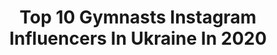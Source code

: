 ---
title: Top 10 Gymnasts Instagram Influencers In Ukraine In 2020
description: >-
  Find top gymnasts Instagram influencers in Ukraine in 2020. Most popular hashtags: #rhythmicgymnastics #flexible #newbalance.
platform: Instagram
hits: 48
text_top: Analyze the best Instagram accounts on inBeat.
text_bottom: Our search engine has 48 Instagram influencers like this in Ukraine for you to connect with.
profiles:
  - username: "kate_sinika"
    fullname: >-
      •𝓢 𝓘 𝓝 𝓘 𝓒 𝓗 𝓚 𝓐• 🕊
    bio: >-
      • ONMedU / ONU I.I.Mechnikova • Master of Sport in Rhythmic Gymnastics
    location: "Ukraine"
    followers: 2631
    engagement: 2497
    commentsToLikes: 0.086489
    id: ckap20j59wus30i7863wml1ly
    verified: false
    hashtags: ""
  - username: "ariana.voronkina"
    fullname: >-
      ★Ariaɳa★
    bio: >-
      Rhythmic Gymnastics ⭐️ Deriugina school 👯‍♀️ 2️⃣ adult sport rank🔥 Account run by mom @yoga_catrin
    location: "Ukraine"
    followers: 29457
    engagement: 337
    commentsToLikes: 0.044584
    id: ck8tcegt0z72d0j78i8ruwprx
    verified: false
    hashtags: "#chihua"
  - username: "odessa_gimnastika"
    fullname: >-
      Odessa_gimnastika
    bio: >-
      Coach @sashanovember @stanislava_odessa 💖SC Advance💖 Rhythmic gymnastics Ukraine Odessa 80k dream
    location: "Ukraine"
    followers: 70501
    engagement: 167
    commentsToLikes: 0.014965
    id: ck0vz4nbd7a8o0i19vqt17k2g
    verified: false
    hashtags: "#rhythmic, #flexibility, #flexibilityposts, #rhythmicgymnastic"
  - username: "anastasiia_yeliseieva"
    fullname: >-
      N Y
    bio: >-
      Master of sports in aerobic gymnastics Champion of 🇺🇦/ Trainer Finalist @missukraine_universe 2019 Top-50 photo models UKR Vice-studmiss 2018
    location: "Ukraine"
    followers: 40780
    engagement: 149
    commentsToLikes: 0.020232
    id: ck5q9x04zdfss0i11p1wc539b
    verified: false
    hashtags: ""
  - username: "stasya_makeeva_"
    fullname: >-
      #девочкашпагатsm🍑
    bio: >-
      ➖Тренер по стретчингу и художественной гимнастике ➖15лет профессионального спорта ➖Опыт работы 4года Рабочая страничка @gymnastics_makeeva_stasya_kh
    location: "Ukraine"
    followers: 6544
    engagement: 606
    commentsToLikes: 0.016330
    id: ck5zxhd9780ig0i14lmgt4tgy
    verified: false
    hashtags: "#toptrending, #split"
  - username: "vikaonoprienko"
    fullname: >-
      Vika Onoprienko
    bio: >-
      🇺🇦 National Team Ukraine Rhythmic Gymnastics 🥈Silver medallist at the Europa Championships 🥇🥇🥇🥈Winner and medallist Gymnasiade @deriuginaschool.ua
    location: "Ukraine"
    followers: 16024
    engagement: 1415
    commentsToLikes: 0.008012
    id: ck6u6gjmefh0g0j71111od2hd
    verified: false
    hashtags: "#rg, #la, #newbalance, #deriuginaschool"
  - username: "nikolchenko_vlada"
    fullname: >-
      Nikolchenko Vladа
    bio: >-
      🇺🇦National Team Ukraine 🤸🏻‍♂️Rhythmic Gymnastics 🥉🥉European Games 🥉European Championship 🥉World 📍Kyiv, Ukraine
    location: "Ukraine"
    followers: 32852
    engagement: 1175
    commentsToLikes: 0.007257
    id: ck5c2eq8nx44k0i112zdxpmaz
    verified: false
    hashtags: "#relax, #vacation, #roadtotokyo, #vladanikolchenko"
  - username: "yevgeniya_gomon"
    fullname: >-
      Yevgeniya Gomon
    bio: >-
      •Coach of Rhythmic Gymnastics•🇺🇦 finalist of the Olympic Games in London & Rio World Championship🥉 World Universiade🥇🥈🥉 European Games🥈🥉
    location: "Ukraine"
    followers: 11734
    engagement: 608
    commentsToLikes: 0.022646
    id: ck6u6gkuhfh7q0j71suu2ijf9
    verified: false
    hashtags: "#happyvalentinesday, #olympicheroesua, #stayhomestaysafe, #washyourhands"
  - username: "alenadmytrash"
    fullname: >-
      Alena Dmytrash
    bio: >-
      Coach • Rhythmic gymnastics 🇺🇦UKR National team 🏆Three-time finalist of the Olympic Games-2008,2012,2016 🥉World Championship 🥈🥉European Games
    location: "Ukraine"
    followers: 10919
    engagement: 546
    commentsToLikes: 0.015195
    id: ck6u6gk3gfh430j71mm1ahhv9
    verified: false
    hashtags: "#kiev, #autumn, #summer, #nature"
  - username: "uvarovaa.p"
    fullname: >-
      Уварова Полина
    bio: >-
      I play with air🕊 Aerial gymnast World Champion 2018🏆 Two-time European Champion 2018,9🏆 Candidate for master of sport in rg Coach ЖИВИ СМЕЛО.ЖИВИ ЯРКО
    location: "Ukraine"
    followers: 6827
    engagement: 1340
    commentsToLikes: 0.024349
    id: ck0twbf8ier050i191no9cu00
    verified: false
    hashtags: "#circuseverydamnday, #aerialsilk, #weheartaerial, #quarantineandchill"
---